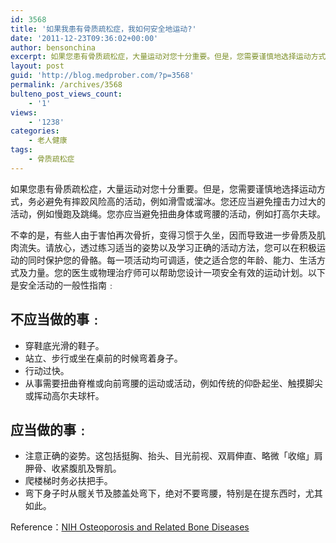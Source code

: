 ```yaml
---
id: 3568
title: '如果我患有骨质疏松症，我如何安全地运动?'
date: '2011-12-23T09:36:02+00:00'
author: bensonchina
excerpt: 如果您患有骨质疏松症，大量运动对您十分重要。但是，您需要谨慎地选择运动方式，务必避免有摔跤风险高的活动
layout: post
guid: 'http://blog.medprober.com/?p=3568'
permalink: /archives/3568
bulteno_post_views_count:
    - '1'
views:
    - '1238'
categories:
    - 老人健康
tags:
    - 骨质疏松症
---
```


如果您患有骨质疏松症，大量运动对您十分重要。但是，您需要谨慎地选择运动方式，务必避免有摔跤风险高的活动，例如滑雪或溜冰。您还应当避免撞击力过大的活动，例如慢跑及跳绳。您亦应当避免扭曲身体或弯腰的活动，例如打高尔夫球。

不幸的是，有些人由于害怕再次骨折，变得习惯于久坐，因而导致进一步骨质及肌肉流失。请放心，透过练习适当的姿势以及学习正确的活动方法，您可以在积极运动的同时保护您的骨骼。每一项活动均可调适，使之适合您的年龄、能力、生活方式及力量。您的医生或物理治疗师可以帮助您设计一项安全有效的运动计划。以下是安全活动的一般性指南﹕

## 不应当做的事﹕

- 穿鞋底光滑的鞋子。
- 站立、步行或坐在桌前的时候弯着身子。
- 行动过快。
- 从事需要扭曲脊椎或向前弯腰的运动或活动，例如传统的仰卧起坐、触摸脚尖或挥动高尔夫球杆。

## 应当做的事﹕

- 注意正确的姿势。这包括挺胸、抬头、目光前视、双肩伸直、略微「收缩」肩胛骨、收紧腹肌及臀肌。
- 爬楼梯时务必扶把手。
- 弯下身子时从髋关节及膝盖处弯下，绝对不要弯腰，特别是在提东西时，尤其如此。

Reference：[NIH Osteoporosis and Related Bone Diseases](http://www.niams.nih.gov)